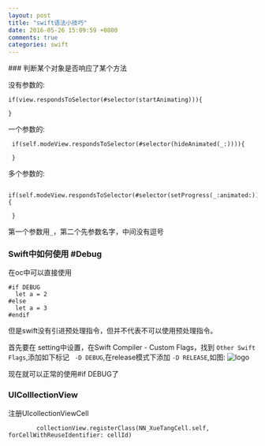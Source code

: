 ```yaml
---
layout: post
title: "swift语法小技巧"
date: 2016-05-26 15:09:59 +0800
comments: true
categories: swift
---
```



###<a name="判断某个对象是否响应了某个方法"> 判断某个对象是否响应了某个方法</a>
<!--more-->

没有参数的:

```
if(view.respondsToSelector(#selector(startAnimating))){
        
}
```

一个参数的:

```
 if(self.modeView.respondsToSelector(#selector(hideAnimated(_:)))){
          
 }
```

多个参数的:

```
 if(self.modeView.respondsToSelector(#selector(setProgress(_:animated:)))){
            
 }
```

第一个参数用`_`，第二个先参数名字，中间没有逗号


### Swift中如何使用 #Debug

在oc中可以直接使用

```
#if DEBUG 
  let a = 2
#else 
  let a = 3
#endif
```
但是swift没有引进预处理指令，但并不代表不可以使用预处理指令。

首先要在 setting中设置，在Swift Compiler - Custom Flags，找到 `Other Swift Flags`,添加如下标记 ` -D DEBUG`,在release模式下添加 `-D RELEASE`,如图:
![logo](http://7xkxhx.com1.z0.glb.clouddn.com/661867-43c91f8c973acc77.png)

现在就可以正常的使用#if DEBUG了


### UIColllectionView 

注册UIcollectionViewCell

```
        collectionView.registerClass(NN_XueTangCell.self, forCellWithReuseIdentifier: cellId)

```




